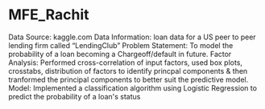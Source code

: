 # MFE_Rachit
Data Source: kaggle.com
Data Information: loan data for a US peer to peer lending firm called “LendingClub”
Problem Statement: To model the probability of a loan becoming a Chargeoff/default in future. 
Factor Analysis: Performed cross-correlation of input factors, used box plots, crosstabs, distribution of factors to identify princpal components & then tranformed
the principal components to better suit the predictive model.
Model: Implemented a classification algorithm using Logistic Regression to predict the probability of a loan's status

